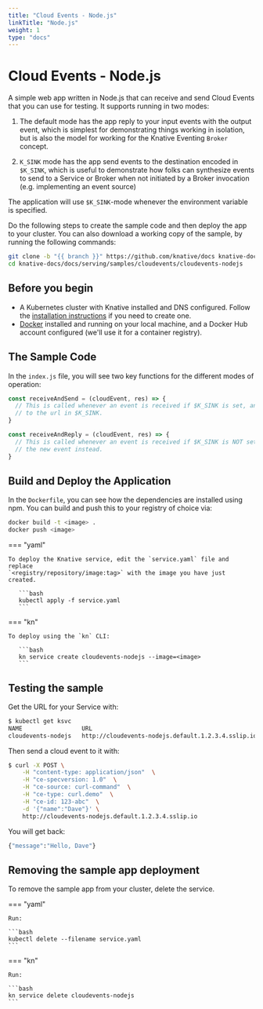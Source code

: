 ```yaml
---
title: "Cloud Events - Node.js"
linkTitle: "Node.js"
weight: 1
type: "docs"
---
```


# Cloud Events - Node.js

A simple web app written in Node.js that can receive and send Cloud Events that you
can use for testing. It supports running in two modes:

1. The default mode has the app reply to your input events with the output
   event, which is simplest for demonstrating things working in isolation, but
   is also the model for working for the Knative Eventing `Broker` concept.

2. `K_SINK` mode has the app send events to the destination encoded in
   `$K_SINK`, which is useful to demonstrate how folks can synthesize events to
   send to a Service or Broker when not initiated by a Broker invocation (e.g.
   implementing an event source)

The application will use `$K_SINK`-mode whenever the environment variable is
specified.

Do the following steps to create the sample code and then deploy the app to your
cluster. You can also download a working copy of the sample, by running the
following commands:

```bash
git clone -b "{{ branch }}" https://github.com/knative/docs knative-docs
cd knative-docs/docs/serving/samples/cloudevents/cloudevents-nodejs
```

## Before you begin

- A Kubernetes cluster with Knative installed and DNS configured. Follow the
  [installation instructions](../../../../install/) if you need to
  create one.
- [Docker](https://www.docker.com) installed and running on your local machine,
  and a Docker Hub account configured (we'll use it for a container registry).

## The Sample Code

In the `index.js` file, you will see two key functions for the different modes
of operation:

   ```js
   const receiveAndSend = (cloudEvent, res) => {
     // This is called whenever an event is received if $K_SINK is set, and sends a new event
     // to the url in $K_SINK.
   }

   const receiveAndReply = (cloudEvent, res) => {
     // This is called whenever an event is received if $K_SINK is NOT set, and it replies with
     // the new event instead.
   }
   ```

## Build and Deploy the Application

In the `Dockerfile`, you can see how the dependencies are installed using npm.
  You can build and push this to your registry of choice via:

   ```bash
   docker build -t <image> .
   docker push <image>
   ```

=== "yaml"

    To deploy the Knative service, edit the `service.yaml` file and replace
    `<registry/repository/image:tag>` with the image you have just created.

       ```bash
       kubectl apply -f service.yaml
       ```

=== "kn"

    To deploy using the `kn` CLI:

       ```bash
       kn service create cloudevents-nodejs --image=<image>
       ```




## Testing the sample

Get the URL for your Service with:

```bash
$ kubectl get ksvc
NAME                 URL                                                LATESTCREATED              LATESTREADY                READY   REASON
cloudevents-nodejs   http://cloudevents-nodejs.default.1.2.3.4.sslip.io   cloudevents-nodejs-ss5pj   cloudevents-nodejs-ss5pj   True
```

Then send a cloud event to it with:

```bash
$ curl -X POST \
    -H "content-type: application/json"  \
    -H "ce-specversion: 1.0"  \
    -H "ce-source: curl-command"  \
    -H "ce-type: curl.demo"  \
    -H "ce-id: 123-abc"  \
    -d '{"name":"Dave"}' \
    http://cloudevents-nodejs.default.1.2.3.4.sslip.io
```

You will get back:

```bash
{"message":"Hello, Dave"}
```

## Removing the sample app deployment

To remove the sample app from your cluster, delete the service.

=== "yaml"

    Run:

    ```bash
    kubectl delete --filename service.yaml
    ```

=== "kn"

    Run:

    ```bash
    kn service delete cloudevents-nodejs
    ```



